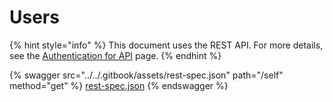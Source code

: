 # Users

{% hint style="info" %}
This document uses the REST API. For more details, see the [Authentication for API](../authentication-for-api/) page.
{% endhint %}

{% swagger src="../../.gitbook/assets/rest-spec.json" path="/self" method="get" %}
[rest-spec.json](../../.gitbook/assets/rest-spec.json)
{% endswagger %}
